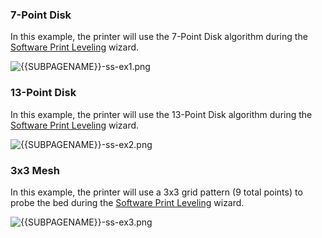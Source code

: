 ### 7-Point Disk

In this example, the printer will use the 7-Point Disk algorithm during
the [Software Print
Leveling](Options/Software_Print_Leveling "wikilink") wizard.

![{{SUBPAGENAME}}-ss-ex1.png]({{SUBPAGENAME}}-ss-ex1.png
"{{SUBPAGENAME}}-ss-ex1.png")

### 13-Point Disk

In this example, the printer will use the 13-Point Disk algorithm during
the [Software Print
Leveling](Options/Software_Print_Leveling "wikilink") wizard.

![{{SUBPAGENAME}}-ss-ex2.png]({{SUBPAGENAME}}-ss-ex2.png
"{{SUBPAGENAME}}-ss-ex2.png")

### 3x3 Mesh

In this example, the printer will use a 3x3 grid pattern (9 total
points) to probe the bed during the [Software Print
Leveling](Options/Software_Print_Leveling "wikilink") wizard.

![{{SUBPAGENAME}}-ss-ex3.png]({{SUBPAGENAME}}-ss-ex3.png
"{{SUBPAGENAME}}-ss-ex3.png")
